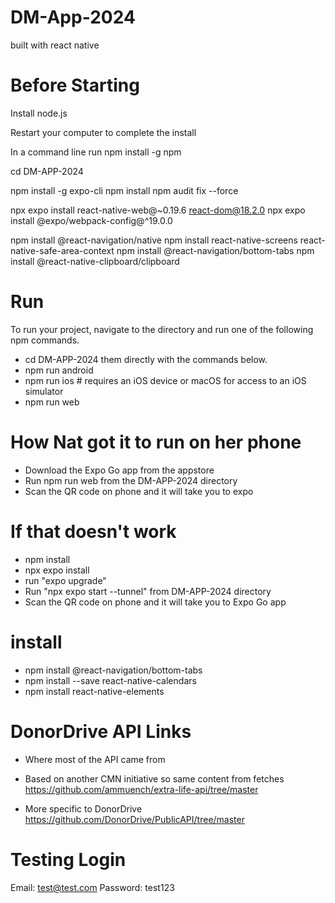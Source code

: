 # DM-App-2024
built with react native

# Before Starting
Install node.js

Restart your computer to complete the install

In a command line run npm install -g npm

cd DM-APP-2024

npm install -g expo-cli
npm install
npm audit fix --force

npx expo install react-native-web@~0.19.6 react-dom@18.2.0
npx expo install @expo/webpack-config@^19.0.0

npm install @react-navigation/native
npm install react-native-screens react-native-safe-area-context
npm install @react-navigation/bottom-tabs
npm install @react-native-clipboard/clipboard

# Run
To run your project, navigate to the directory and run one of the following npm commands.

- cd DM-APP-2024
 them directly with the commands below.
- npm run android
- npm run ios # requires an iOS device or macOS for access to an iOS simulator       
- npm run web

# How Nat got it to run on her phone
- Download the Expo Go app from the appstore
- Run npm run web from the DM-APP-2024 directory
- Scan the QR code on phone and it will take you to expo

# If that doesn't work
- npm install
- npx expo install
- run "expo upgrade"
- Run "npx expo start --tunnel" from DM-APP-2024 directory
- Scan the QR code on phone and it will take you to Expo Go app

# install
- npm install @react-navigation/bottom-tabs
- npm install --save react-native-calendars
- npm install react-native-elements

# DonorDrive API Links
- Where most of the API came from
- Based on another CMN initiative so same content from fetches
https://github.com/ammuench/extra-life-api/tree/master

- More specific to DonorDrive
https://github.com/DonorDrive/PublicAPI/tree/master

# Testing Login
Email: test@test.com
Password: test123

